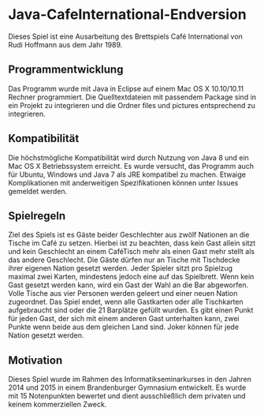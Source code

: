 # Java-CafeInternational-Endversion
Dieses Spiel ist eine Ausarbeitung des Brettspiels Café International von Rudi Hoffmann aus dem Jahr 1989.

## Programmentwicklung
Das Programm wurde mit Java in Eclipse auf einem Mac OS X 10.10/10.11 Rechner programmiert. Die Quelltextdateien mit passendem Package sind in ein Projekt zu integrieren und die Ordner files und pictures entsprechend zu integrieren.

## Kompatibilität
Die höchstmögliche Kompatibilität wird durch Nutzung von Java 8 und ein Mac OS X Betriebssystem erreicht. Es wurde versucht, das Programm auch für Ubuntu, Windows und Java 7 als JRE kompatibel zu machen.
Etwaige Komplikationen mit anderweitigen Spezifikationen können unter Issues gemeldet werden.

## Spielregeln
Ziel des Spiels ist es Gäste beider Geschlechter aus zwölf Nationen an die Tische im Café zu setzen. Hierbei ist zu beachten, dass kein Gast allein sitzt und kein Geschlecht an einem CaféTisch mehr als einen Gast mehr stellt als das andere Geschlecht.
Die Gäste dürfen nur an Tische mit Tischdecke ihrer eigenen Nation gesetzt werden. Jeder Spieler sitzt pro Spielzug maximal zwei Karten, mindestens jedoch eine auf das Spielbrett. Wenn kein Gast gesetzt werden kann, wird ein Gast der Wahl an die Bar abgeworfen.
Volle Tische aus vier Personen werden geleert und einer neuen Nation zugeordnet. Das Spiel endet, wenn alle Gastkarten oder alle Tischkarten aufgebraucht sind oder die 21 Barplätze gefüllt wurden.
Es gibt einen Punkt für jeden Gast, der sich mit einem anderen Gast unterhalten kann, zwei Punkte wenn beide aus dem gleichen Land sind. Joker können für jede Nation gesetzt werden.

## Motivation
Dieses Spiel wurde im Rahmen des Informatikseminarkurses in den Jahren 2014 und 2015 in einem Brandenburger Gymnasium entwickelt. Es wurde mit 15 Notenpunkten bewertet und dient ausschließlich dem privaten und keinem kommerziellen Zweck.

